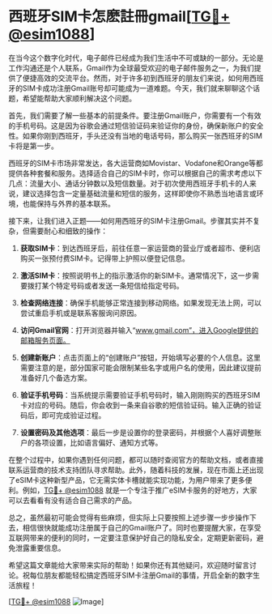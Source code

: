 # 西班牙SIM卡怎麽註冊gmail[[TG💪+ @esim1088](https://t.me/s/esim1088)]

在当今这个数字化时代，电子邮件已经成为我们生活中不可或缺的一部分。无论是工作沟通还是个人联系，Gmail作为全球最受欢迎的电子邮件服务之一，为我们提供了便捷高效的交流平台。然而，对于许多初到西班牙的朋友们来说，如何用西班牙的SIM卡成功注册Gmail账号却可能成为一道难题。今天，我们就来聊聊这个话题，希望能帮助大家顺利解决这个问题。

首先，我们需要了解一些基本的前提条件。要注册Gmail账户，你需要有一个有效的手机号码。这是因为谷歌会通过短信验证码来验证你的身份，确保新账户的安全性。如果你刚到西班牙，手头还没有当地的电话号码，那么购买一张西班牙的SIM卡将是第一步。

西班牙的SIM卡市场非常发达，各大运营商如Movistar、Vodafone和Orange等都提供各种套餐和服务。选择适合自己的SIM卡时，你可以根据自己的需求考虑以下几点：流量大小、通话分钟数以及短信数量。对于初次使用西班牙手机卡的人来说，建议选择包含一定量基础流量和短信的服务，这样即使你不熟悉当地语言或环境，也能保持与外界的基本联系。

接下来，让我们进入正题——如何用西班牙的SIM卡注册Gmail。步骤其实并不复杂，但需要耐心和细致的操作：

1. **获取SIM卡**：到达西班牙后，前往任意一家运营商的营业厅或者超市、便利店购买一张预付费SIM卡。记得带上护照以便登记信息。

2. **激活SIM卡**：按照说明书上的指示激活你的新SIM卡。通常情况下，这一步需要拨打某个特定号码或者发送一条短信给指定号码。

3. **检查网络连接**：确保手机能够正常连接到移动网络。如果发现无法上网，可以尝试重启手机或是联系客服询问原因。

4. **访问Gmail官网**：打开浏览器并输入“www.gmail.com”，进入Google提供的邮箱服务页面。

5. **创建新账户**：点击页面上的“创建账户”按钮，开始填写必要的个人信息。这里需要注意的是，部分国家可能会限制某些名字或用户名的使用，因此建议提前准备好几个备选方案。

6. **验证手机号码**：当系统提示需要验证手机号码时，输入刚刚购买的西班牙SIM卡对应的号码。随后，你会收到一条来自谷歌的短信验证码。输入正确的验证码后，即可完成验证过程。

7. **设置密码及其他选项**：最后一步是设置你的登录密码，并根据个人喜好调整账户的各项设置，比如语言偏好、通知方式等。

在整个过程中，如果你遇到任何问题，都可以随时查阅官方的帮助文档，或者直接联系运营商的技术支持团队寻求帮助。此外，随着科技的发展，现在市面上还出现了eSIM卡这种新型产品，它无需实体卡槽就能实现功能，为用户带来了更多便利。例如，[TG💪+ @esim1088](https://t.me/s/esim1088) 就是一个专注于推广eSIM卡服务的好地方，大家可以去看看有没有适合自己需求的产品。

总之，虽然最初可能会觉得有些麻烦，但实际上只要按照上述步骤一步步操作下去，相信很快就能成功注册属于自己的Gmail账户了。同时也要提醒大家，在享受互联网带来的便利的同时，一定要注意保护好自己的隐私安全，定期更新密码，避免泄露重要信息。

希望这篇文章能给大家带来实际的帮助！如果你还有其他疑问，欢迎随时留言讨论。祝每位朋友都能轻松搞定西班牙SIM卡注册Gmail的事情，开启全新的数字生活旅程！

[[TG💪+ @esim1088](https://t.me/s/esim1088) ![Image](https://i.postimg.cc/4NQfJmqS/Snipaste-2025-05-13-00-14-12.png)]